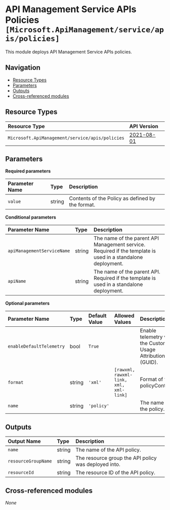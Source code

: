 # API Management Service APIs Policies `[Microsoft.ApiManagement/service/apis/policies]`

This module deploys API Management Service APIs policies.

## Navigation

- [Resource Types](#Resource-Types)
- [Parameters](#Parameters)
- [Outputs](#Outputs)
- [Cross-referenced modules](#Cross-referenced-modules)

## Resource Types

| Resource Type | API Version |
| :-- | :-- |
| `Microsoft.ApiManagement/service/apis/policies` | [2021-08-01](https://docs.microsoft.com/en-us/azure/templates/Microsoft.ApiManagement/2021-08-01/service/apis/policies) |

## Parameters

**Required parameters**

| Parameter Name | Type | Description |
| :-- | :-- | :-- |
| `value` | string | Contents of the Policy as defined by the format. |

**Conditional parameters**

| Parameter Name | Type | Description |
| :-- | :-- | :-- |
| `apiManagementServiceName` | string | The name of the parent API Management service. Required if the template is used in a standalone deployment. |
| `apiName` | string | The name of the parent API. Required if the template is used in a standalone deployment. |

**Optional parameters**

| Parameter Name | Type | Default Value | Allowed Values | Description |
| :-- | :-- | :-- | :-- | :-- |
| `enableDefaultTelemetry` | bool | `True` |  | Enable telemetry via the Customer Usage Attribution ID (GUID). |
| `format` | string | `'xml'` | `[rawxml, rawxml-link, xml, xml-link]` | Format of the policyContent. |
| `name` | string | `'policy'` |  | The name of the policy. |


## Outputs

| Output Name | Type | Description |
| :-- | :-- | :-- |
| `name` | string | The name of the API policy. |
| `resourceGroupName` | string | The resource group the API policy was deployed into. |
| `resourceId` | string | The resource ID of the API policy. |

## Cross-referenced modules

_None_
